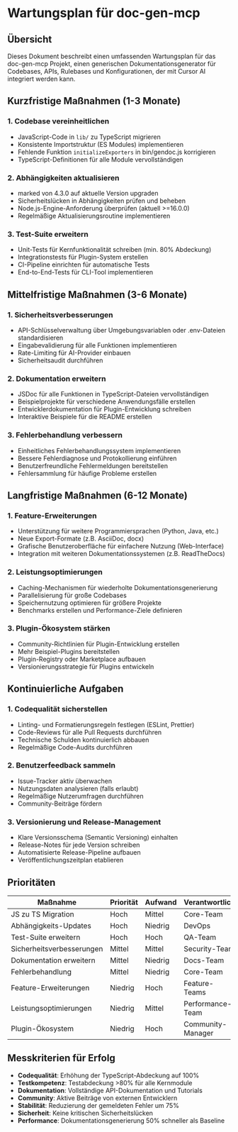 # Wartungsplan für doc-gen-mcp

## Übersicht

Dieses Dokument beschreibt einen umfassenden Wartungsplan für das doc-gen-mcp Projekt, einen generischen Dokumentationsgenerator für Codebases, APIs, Rulebases und Konfigurationen, der mit Cursor AI integriert werden kann.

## Kurzfristige Maßnahmen (1-3 Monate)

### 1. Codebase vereinheitlichen
- JavaScript-Code in `lib/` zu TypeScript migrieren
- Konsistente Importstruktur (ES Modules) implementieren
- Fehlende Funktion `initializeExporters` in bin/gendoc.js korrigieren
- TypeScript-Definitionen für alle Module vervollständigen

### 2. Abhängigkeiten aktualisieren
- marked von 4.3.0 auf aktuelle Version upgraden
- Sicherheitslücken in Abhängigkeiten prüfen und beheben
- Node.js-Engine-Anforderung überprüfen (aktuell >=16.0.0)
- Regelmäßige Aktualisierungsroutine implementieren

### 3. Test-Suite erweitern
- Unit-Tests für Kernfunktionalität schreiben (min. 80% Abdeckung)
- Integrationstests für Plugin-System erstellen
- CI-Pipeline einrichten für automatische Tests
- End-to-End-Tests für CLI-Tool implementieren

## Mittelfristige Maßnahmen (3-6 Monate)

### 1. Sicherheitsverbesserungen
- API-Schlüsselverwaltung über Umgebungsvariablen oder .env-Dateien standardisieren
- Eingabevalidierung für alle Funktionen implementieren
- Rate-Limiting für AI-Provider einbauen
- Sicherheitsaudit durchführen

### 2. Dokumentation erweitern
- JSDoc für alle Funktionen in TypeScript-Dateien vervollständigen
- Beispielprojekte für verschiedene Anwendungsfälle erstellen
- Entwicklerdokumentation für Plugin-Entwicklung schreiben
- Interaktive Beispiele für die README erstellen

### 3. Fehlerbehandlung verbessern
- Einheitliches Fehlerbehandlungssystem implementieren
- Bessere Fehlerdiagnose und Protokollierung einführen
- Benutzerfreundliche Fehlermeldungen bereitstellen
- Fehlersammlung für häufige Probleme erstellen

## Langfristige Maßnahmen (6-12 Monate)

### 1. Feature-Erweiterungen
- Unterstützung für weitere Programmiersprachen (Python, Java, etc.)
- Neue Export-Formate (z.B. AsciiDoc, docx)
- Grafische Benutzeroberfläche für einfachere Nutzung (Web-Interface)
- Integration mit weiteren Dokumentationssystemen (z.B. ReadTheDocs)

### 2. Leistungsoptimierungen
- Caching-Mechanismen für wiederholte Dokumentationsgenerierung
- Parallelisierung für große Codebases
- Speichernutzung optimieren für größere Projekte
- Benchmarks erstellen und Performance-Ziele definieren

### 3. Plugin-Ökosystem stärken
- Community-Richtlinien für Plugin-Entwicklung erstellen
- Mehr Beispiel-Plugins bereitstellen
- Plugin-Registry oder Marketplace aufbauen
- Versionierungsstrategie für Plugins entwickeln

## Kontinuierliche Aufgaben

### 1. Codequalität sicherstellen
- Linting- und Formatierungsregeln festlegen (ESLint, Prettier)
- Code-Reviews für alle Pull Requests durchführen
- Technische Schulden kontinuierlich abbauen
- Regelmäßige Code-Audits durchführen

### 2. Benutzerfeedback sammeln
- Issue-Tracker aktiv überwachen
- Nutzungsdaten analysieren (falls erlaubt)
- Regelmäßige Nutzerumfragen durchführen
- Community-Beiträge fördern

### 3. Versionierung und Release-Management
- Klare Versionsschema (Semantic Versioning) einhalten
- Release-Notes für jede Version schreiben
- Automatisierte Release-Pipeline aufbauen
- Veröffentlichungszeitplan etablieren

## Prioritäten

| Maßnahme | Priorität | Aufwand | Verantwortlich |
|----------|-----------|---------|----------------|
| JS zu TS Migration | Hoch | Mittel | Core-Team |
| Abhängigkeits-Updates | Hoch | Niedrig | DevOps |
| Test-Suite erweitern | Hoch | Hoch | QA-Team |
| Sicherheitsverbesserungen | Mittel | Mittel | Security-Team |
| Dokumentation erweitern | Mittel | Niedrig | Docs-Team |
| Fehlerbehandlung | Mittel | Niedrig | Core-Team |
| Feature-Erweiterungen | Niedrig | Hoch | Feature-Teams |
| Leistungsoptimierungen | Niedrig | Mittel | Performance-Team |
| Plugin-Ökosystem | Niedrig | Hoch | Community-Manager |

## Messkriterien für Erfolg

- **Codequalität**: Erhöhung der TypeScript-Abdeckung auf 100%
- **Testkompetenz**: Testabdeckung >80% für alle Kernmodule
- **Dokumentation**: Vollständige API-Dokumentation und Tutorials
- **Community**: Aktive Beiträge von externen Entwicklern
- **Stabilität**: Reduzierung der gemeldeten Fehler um 75%
- **Sicherheit**: Keine kritischen Sicherheitslücken
- **Performance**: Dokumentationsgenerierung 50% schneller als Baseline 